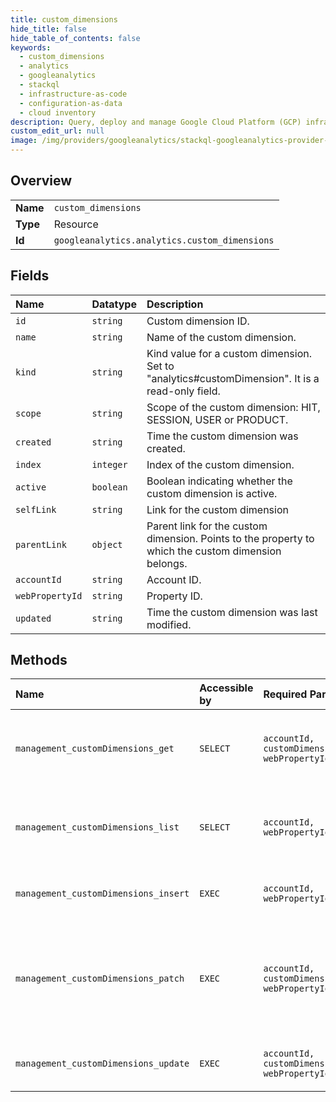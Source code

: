 ```yaml
---
title: custom_dimensions
hide_title: false
hide_table_of_contents: false
keywords:
  - custom_dimensions
  - analytics
  - googleanalytics    
  - stackql
  - infrastructure-as-code
  - configuration-as-data
  - cloud inventory
description: Query, deploy and manage Google Cloud Platform (GCP) infrastructure and resources using SQL
custom_edit_url: null
image: /img/providers/googleanalytics/stackql-googleanalytics-provider-featured-image.png
---
```

  
    

## Overview
<table><tbody>
<tr><td><b>Name</b></td><td><code>custom_dimensions</code></td></tr>
<tr><td><b>Type</b></td><td>Resource</td></tr>
<tr><td><b>Id</b></td><td><code>googleanalytics.analytics.custom_dimensions</code></td></tr>
</tbody></table>

## Fields
| Name | Datatype | Description |
|:-----|:---------|:------------|
| `id` | `string` | Custom dimension ID. |
| `name` | `string` | Name of the custom dimension. |
| `kind` | `string` | Kind value for a custom dimension. Set to "analytics#customDimension". It is a read-only field. |
| `scope` | `string` | Scope of the custom dimension: HIT, SESSION, USER or PRODUCT. |
| `created` | `string` | Time the custom dimension was created. |
| `index` | `integer` | Index of the custom dimension. |
| `active` | `boolean` | Boolean indicating whether the custom dimension is active. |
| `selfLink` | `string` | Link for the custom dimension |
| `parentLink` | `object` | Parent link for the custom dimension. Points to the property to which the custom dimension belongs. |
| `accountId` | `string` | Account ID. |
| `webPropertyId` | `string` | Property ID. |
| `updated` | `string` | Time the custom dimension was last modified. |
## Methods
| Name | Accessible by | Required Params | Description |
|:-----|:--------------|:----------------|:------------|
| `management_customDimensions_get` | `SELECT` | `accountId, customDimensionId, webPropertyId` | Get a custom dimension to which the user has access. |
| `management_customDimensions_list` | `SELECT` | `accountId, webPropertyId` | Lists custom dimensions to which the user has access. |
| `management_customDimensions_insert` | `EXEC` | `accountId, webPropertyId` | Create a new custom dimension. |
| `management_customDimensions_patch` | `EXEC` | `accountId, customDimensionId, webPropertyId` | Updates an existing custom dimension. This method supports patch semantics. |
| `management_customDimensions_update` | `EXEC` | `accountId, customDimensionId, webPropertyId` | Updates an existing custom dimension. |
